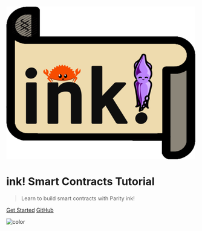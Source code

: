 ![substrate-ink](media/substrate-ink.png ':size=300')

# ink! Smart Contracts Tutorial

> Learn to build smart contracts with Parity ink!

[Get Started](0/introduction.md)
[GitHub](https://github.com/paritytech/ink)

<!-- Overwrite Background Image with black -->
![color](#3a3a3a)
